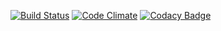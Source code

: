 [![Build Status](https://travis-ci.org/koombea/kiliframework.svg?branch=develop)](https://travis-ci.org/koombea/kiliframework)
[![Code Climate](https://codeclimate.com/github/koombea/kiliframework/badges/gpa.svg)](https://codeclimate.com/github/koombea/kiliframework)
[![Codacy Badge](https://api.codacy.com/project/badge/Grade/fcc1b5b632ff43c7b89d1383360d2483)](https://www.codacy.com/app/fabolivark/kiliframework?utm_source=github.com&amp;utm_medium=referral&amp;utm_content=koombea/kiliframework&amp;utm_campaign=Badge_Grade)